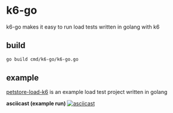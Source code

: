 # k6-go

k6-go makes it easy to run load tests written in golang with k6

## build

```bash
go build cmd/k6-go/k6-go.go
```

## example

[petstore-load-k6](https://github.com/bandorko/petstore-load-k6) is an example load test project written in golang

**asciicast (example run)**
[![asciicast](https://asciinema.org/a/alS0Z1IRUJzp71gIzbuC1djQi.svg)](https://asciinema.org/a/alS0Z1IRUJzp71gIzbuC1djQi)